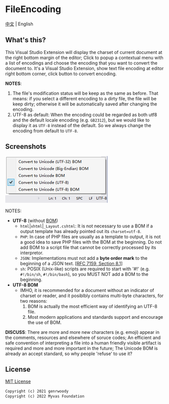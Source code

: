 # FileEncoding

[中文](./README.zh.md) | English

## What's this?
This Visual Studio Extension will display the charset of current document at the right bottom margin of the editor; Click to popup a contextual menu with a list of encodings and choose the encoding that you want to convert the document to.
It's a Visual Studio Extension, show text file encoding at editor right bottom corner, click button to convert encoding.

**NOTES**:
1. The file's modification status will be keep as the same as before. That means: if you select a different encoding to a dirty file, the file will be keep dirty; otherwise it will be automatically saved after changing the encoding.
2. UTF-8 as default: When the encoding could be regarded as both utf8 and the default locale encoding (e.g. `GB2312`), but we would like to display it as `UTF-8` instead of the default. So we always change the encoding from default to `UTF-8`.

## Screenshots

![Preview](docs/screenshots/Preview.png?raw=true "Preview")

NOTES:
- **UTF-8** (without [BOM](https://docs.microsoft.com/en-us/globalization/encoding/byte-order-mark))
    - `html`|`xhtml`|`_Layout.cshtml`: It is not necessary to use a BOM if a output template has already pointed out its `charset=utf-8`.
    - `PHP`: In case of PHP files are usually as a template to output, it is not a good idea to save PHP files with the BOM at the beginning. Do not add BOM to a script file that cannot be correctly processed by its interpretor. 
    - `JSON`: Implementations must not add a **byte order mark** to the beginning of a JSON text. [[RFC 7159, Section 8.1]](https://www.rfc-editor.org/rfc/rfc7159#section-8.1) 
    - `sh`: POSIX (Unix-like) scripts are required to start with '#!' (e.g. `#!/bin/sh`, `#!/bin/bash`), so you MUST NOT add a BOM to the beginning.
- **UTF-8 BOM**
    - IMHO, it is recommended for a document without an indicator of charset or reader, and it posiblbly contains multi-byte characters, for two reasons:
        1. BOM is actually the most efficient way of identifying an UTF-8 file.
        2. Most modern applications and standards support and encourage the use of BOM.
        
**DISCUSS**: There are more and more new characters (e.g. emoji) appear in the comments, resources and elsewhere of soruce codes; An efficient and safe convention of interpreting a file into a human friendly visible artifact is required and more and more important in the future; The Unicode BOM is already an accept standard, so why people 'refuse' to use it? 
 
## License
[MIT License](LICENSE.txt)

```
Copyright (c) 2021 genrwoody
Copyright (c) 2022 Myvas Foundation
```

